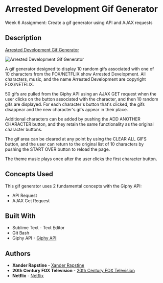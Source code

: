 # Arrested Development Gif Generator

Week 6 Assignment: Create a gif generator using API and AJAX requests

## Description

[Arrested Development Gif Generator](https://xandromus.github.io/giftastic/)

![Arrested Development Gif Generator](https://xandromus.github.io/responsive-portfolio/assets/images/arrested.png)

A gif generator designed to display 10 random gifs associated with one of 10 characters from the FOX/NETFLIX show Arrested Development. All characters, music, and the name Arrested Development are copyright FOX/NETFLIX.

50 gifs are pulled from the Giphy API using an AJAX GET request when the user clicks on the button associated with the character, and then 10 random gifs are displayed. For each character's button that's clicked, the gifs disappear and the new character's gifs appear in their place.

Additional characters can be added by pushing the ADD ANOTHER CHARACTER button, and they retain the same functionality as the original character buttons.

The gif area can be cleared at any point by using the CLEAR ALL GIFS button, and the user can return to the original list of 10 characters by pushing the START OVER button to reload the page.

The theme music plays once after the user clicks the first character button.

## Concepts Used

This gif generator uses 2 fundamental concepts with the Giphy API:

- API Request
- AJAX Get Request

## Built With

- Sublime Text - Text Editor
- Git Bash
- Giphy API - [Giphy API](https://developers.giphy.com/)

## Authors

- **Xander Rapstine** - [Xander Rapstine](https://github.com/Xandromus)
- **20th Century FOX Television** - [20th Century FOX Television](https://www.foxstudios.com/)
- **Netflix** - [Netflix](https://www.netflix.com/)